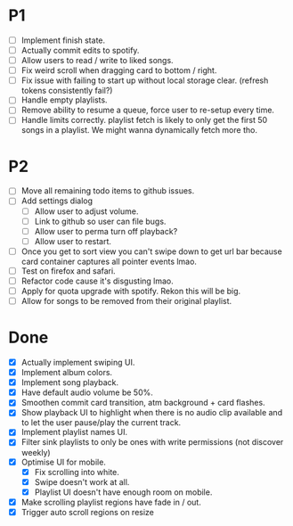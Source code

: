 # P1

- [ ] Implement finish state.
- [ ] Actually commit edits to spotify.
- [ ] Allow users to read / write to liked songs.
- [ ] Fix weird scroll when dragging card to bottom / right.
- [ ] Fix issue with failing to start up without local storage clear. (refresh tokens consistently fail?)
- [ ] Handle empty playlists.
- [ ] Remove ability to resume a queue, force user to re-setup every time.
- [ ] Handle limits correctly. playlist fetch is likely to only get the first
      50 songs in a playlist. We might wanna dynamically fetch more tho.

# P2

- [ ] Move all remaining todo items to github issues.
- [ ] Add settings dialog
  - [ ] Allow user to adjust volume.
  - [ ] Link to github so user can file bugs.
  - [ ] Allow user to perma turn off playback?
  - [ ] Allow user to restart.
- [ ] Once you get to sort view you can't swipe down to get url bar because card
      container captures all pointer events lmao.
- [ ] Test on firefox and safari.
- [ ] Refactor code cause it's disgusting lmao.
- [ ] Apply for quota upgrade with spotify. Rekon this will be big.
- [ ] Allow for songs to be removed from their original playlist.

# Done

- [x] Actually implement swiping UI.
- [x] Implement album colors.
- [x] Implement song playback.
- [x] Have default audio volume be 50%.
- [x] Smoothen commit card transition, atm background + card flashes.
- [x] Show playback UI to highlight when there is no audio clip available and
      to let the user pause/play the current track.
- [x] Implement playlist names UI.
- [x] Filter sink playlists to only be ones with write permissions (not discover
      weekly)
- [x] Optimise UI for mobile.
  - [x] Fix scrolling into white.
  - [x] Swipe doesn't work at all.
  - [x] Playlist UI doesn't have enough room on mobile.
- [x] Make scrolling playlist regions have fade in / out.
- [x] Trigger auto scroll regions on resize
